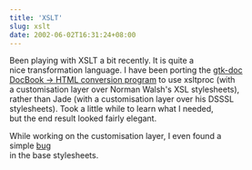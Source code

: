 ```yaml
---
title: 'XSLT'
slug: xslt
date: 2002-06-02T16:31:24+08:00
---
```


Been playing with XSLT a bit recently. It is quite a\
nice transformation language. I have been porting the [gtk-doc\
DocBook -\> HTML conversion
program](http://mail.gnome.org/archives/gtk-doc-list/2002-June/msg00002.html)
to use xsltproc (with\
a customisation layer over Norman Walsh\'s XSL stylesheets),\
rather than Jade (with a customisation layer over his DSSSL\
stylesheets). Took a little while to learn what I needed,\
but the end result looked fairly elegant.

While working on the customisation layer, I even found a\
simple
[bug](http://sourceforge.net/tracker/index.php?func=detail&aid=563473&group_id=21935&atid=373747)\
in the base stylesheets.
